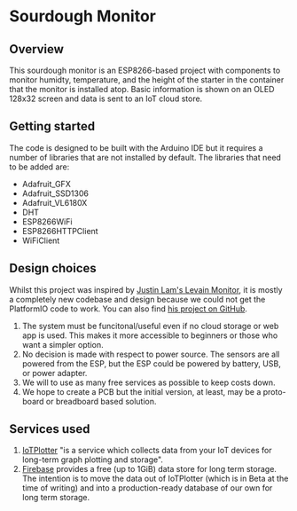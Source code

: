 # Sourdough Monitor

## Overview

This sourdough monitor is an ESP8266-based project with components to monitor humidty, temperature, and the height of the starter in the container that the monitor is installed atop. Basic information is shown on an OLED 128x32 screen and data is sent to an IoT cloud store.

## Getting started

The code is designed to be built with the Arduino IDE but it requires a number of libraries that are not installed by default. The libraries that need to be added are:

-  Adafruit_GFX
-  Adafruit_SSD1306
-  Adafruit_VL6180X
-  DHT
-  ESP8266WiFi
-  ESP8266HTTPClient
-  WiFiClient

## Design choices

Whilst this project was inspired by [Justin Lam's Levain Monitor](https://www.justinmklam.com/posts/2021/02/levain-monitor/), it is mostly a completely new codebase and design because we could not get the PlatformIO code to work. You can also find [his project on GitHub](https://github.com/justinmklam/iot-sourdough-starter-monitor).

1. The system must be funcitonal/useful even if no cloud storage or web app is used. This makes it more accessible to beginners or those who want a simpler option.
1. No decision is made with respect to power source. The sensors are all powered from the ESP, but the ESP could be powered by battery, USB, or power adapter.
1. We will to use as many free services as possible to keep costs down.
1. We hope to create a PCB but the initial version, at least, may be a proto-board or breadboard based solution.

## Services used

1. [IoTPlotter](http://iotplotter.com/) "is a service which collects data from your IoT devices for long-term graph plotting and storage".
1. [Firebase](https://firebase.google.com/) provides a free (up to 1GiB) data store for long term storage. The intention is to move the data out of IoTPlotter (which is in Beta at the time of writing) and into a production-ready database of our own for long term storage.
